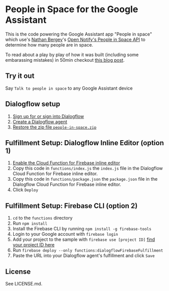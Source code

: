 # People in Space for the Google Assistant
This is the code powering the Google Assistant app "People in space" which use's [Nathan Bergey](https://twitter.com/natronics)'s [Open Notify's People in Space API](http://open-notify.org/Open-Notify-API/People-In-Space/) to determine how many people are in space.

To read about a play by play of how it was built (including some embarassing mistakes) in 50min checkout [this blog post](https://matthewayne.com/).

## Try it out
Say `Talk to people in space` to any Google Assistant device

## Dialogflow setup
1. [Sign up for or sign into Dialogflow](https://console.dialogflow.com/api-client/#/login)
1. [Create a Dialogflow agent](https://dialogflow.com/docs/getting-started/building-your-first-agent#create_an_agent)
1. [Restore the zip file `people-in-space.zip`](https://dialogflow.com/docs/agents#export_and_import)

## Fulfillment Setup: Dialogflow Inline Editor (option 1)

1. [Enable the Cloud Function for Firebase inline editor](https://dialogflow.com/docs/fulfillment#cloud_functions_for_firebase)
1. Copy this code in `functions/index.js` the `index.js` file in the Dialogflow Cloud Function for Firebase inline editor.
1. Copy this code in `functions/package.json` the `package.json` file in the Dialogflow Cloud Function for Firebase inline editor.
1. Click `Deploy`

## Fulfillment Setup: Firebase CLI (option 2)

1. `cd` to the `functions` directory
1. Run `npm install`
1. Install the Firebase CLI by running `npm install -g firebase-tools`
1. Login to your Google account with `firebase login`
1. Add your project to the sample with `firebase use [project ID]` [find your project ID here](https://dialogflow.com/docs/agents#settings)
1. Run `firebase deploy --only functions:dialogflowFirebaseFulfillment`
1. Paste the URL into your Dialogflow agent's fulfillment and click `Save`

## License
See LICENSE.md.
